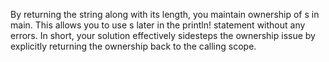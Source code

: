 By returning the string along with its length, you maintain ownership of s in main. This allows you to use s later in the println! statement without any errors. In short, your solution effectively sidesteps the ownership issue by explicitly returning the ownership back to the calling scope.
